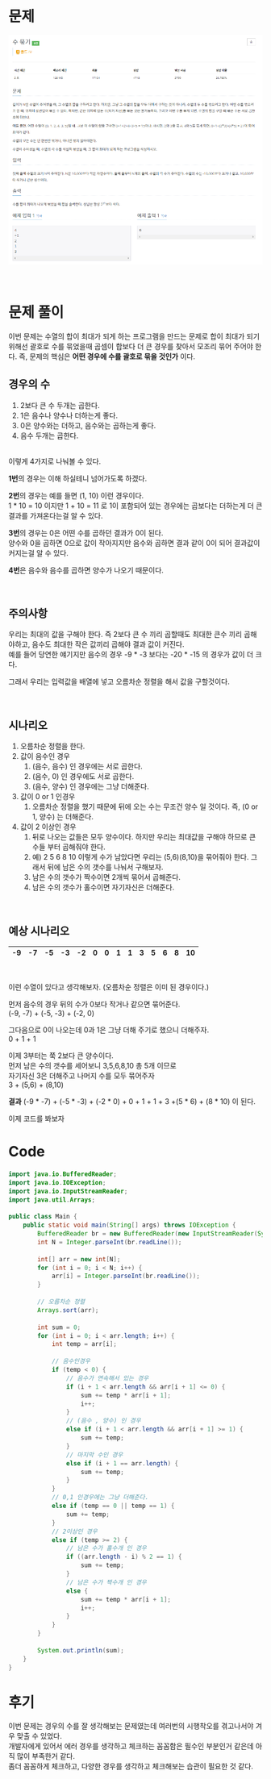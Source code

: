 # 문제
![1744](../../Img/Backjoon1744.PNG)

<br>

# 문제 풀이
이번 문제는 수열의 합이 최대가 되게 하는 프로그램을 만드는 문제로 합이 최대가 되기 위해선 괄호로 수를 묶었을때 곱셈이 합보다 더 큰 경우를 찾아서 모조리 묶어 주어야 한다.
즉, 문제의 핵심은 **어떤 경우에 수를 괄호로 묶을 것인가** 이다.
<br>

## 경우의 수
1. 2보다 큰 수 두개는 곱한다.
2. 1은 음수나 양수나 더하는게 좋다.
3. 0은 양수와는 더하고, 음수와는 곱하는게 좋다.
4. 음수 두개는 곱한다.

<br>
이렇게 4가지로 나눠볼 수 있다.  

**1번**의 경우는 이해 하실테니 넘어가도록 하겠다.

**2번**의 경우는 예를 들면 (1, 10) 이런 경우이다.  
1 * 10 = 10 이지만 1 + 10 = 11 로 1이 포함되어 있는 경우에는 곱보다는 더하는게 더 큰 결과를 가져온다는걸 알 수 있다.  

**3번**의 경우는 0은 어떤 수를 곱하던 결과가 0이 된다.  
양수와 0을 곱하면 0으로 값이 작아지지만 음수와 곱하면 결과 같이 0이 되어 결과값이 커지는걸 알 수 있다.

**4번**은 음수와 음수를 곱하면 양수가 나오기 때문이다.

<br>

## 주의사항
우리는 최대의 값을 구해야 한다.
즉 2보다 큰 수 끼리 곱할때도 최대한 큰수 끼리 곱해야하고, 음수도 최대한 작은 값끼리 곱해야 결과 값이 커진다.  
예를 들어 당연한 얘기지만 음수의 경우 -9 * -3 보다는 -20 * -15 의 경우가 값이 더 크다.

그래서 우리는 입력값을 배열에 넣고 오름차순 정렬을 해서 값을 구할것이다.

<br>

## 시나리오
1. 오름차순 정렬을 한다.
2. 값이 음수인 경우
   1. (음수, 음수) 인 경우에는 서로 곱한다.
   2. (음수, 0) 인 경우에도 서로 곱한다.
   3. (음수, 양수) 인 경우에는 그냥 더해준다.
3. 값이 0 or 1 인경우
   1. 오름차순 정렬을 했기 때문에 뒤에 오는 수는 무조건 양수 일 것이다. 즉, (0 or 1, 양수) 는 더해준다.
4. 값이 2 이상인 경우
   1. 뒤로 나오는 값들은 모두 양수이다. 하지만 우리는 최대값을 구해야 하므로 큰 수들 부터 곱해줘야 한다.
   2. 예) 2 5 6 8 10 이렇게 수가 남았다면 우리는 (5,6)(8,10)을 묶어줘야 한다. 그래서 뒤에 남은 수의 갯수를 나눠서 구해보자.
   3. 남은 수의 갯수가 짝수이면 2개씩 묶어서 곱해준다.
   4. 남은 수의 갯수가 홀수이면 자기자신은 더해준다.

<br>

## 예상 시나리오
-9|-7|-5|-3|-2|0|0|1|1|3|5|6|8|10
---|---|---|---|---|---|---|---|---|---|---|---|---|---
<br>

이런 수열이 있다고 생각해보자. (오름차순 정렬은 이미 된 경우이다.)

먼저 음수의 경우 뒤의 수가 0보다 작거나 같으면 묶어준다.  
(-9, -7) + (-5, -3) + (-2, 0)

그다음으로 0이 나오는데 0과 1은 그냥 더해 주기로 했으니 더해주자.  
0 + 1 + 1  

이제 3부터는 쭉 2보다 큰 양수이다.  
먼저 남은 수의 갯수를 세어보니 3,5,6,8,10 총 5개 이므로  
자기자신 3은 더해주고 나머지 수를 모두 묶어주자  
3 + (5,6) + (8,10)

**결과** (-9 * -7) + (-5 * -3) + (-2 * 0) + 0 + 1 + 1 + 3 +(5 * 6) + (8 * 10) 이 된다.

이제 코드를 봐보자



# Code
```Java
import java.io.BufferedReader;
import java.io.IOException;
import java.io.InputStreamReader;
import java.util.Arrays;

public class Main {
    public static void main(String[] args) throws IOException {
        BufferedReader br = new BufferedReader(new InputStreamReader(System.in));
        int N = Integer.parseInt(br.readLine());

        int[] arr = new int[N];
        for (int i = 0; i < N; i++) {
            arr[i] = Integer.parseInt(br.readLine());
        }

        // 오름차순 정렬
        Arrays.sort(arr);

        int sum = 0;
        for (int i = 0; i < arr.length; i++) {
            int temp = arr[i];

            // 음수인경우
            if (temp < 0) {
                // 음수가 연속해서 있는 경우
                if (i + 1 < arr.length && arr[i + 1] <= 0) {
                    sum += temp * arr[i + 1];
                    i++;
                }
                // (음수 , 양수) 인 경우
                else if (i + 1 < arr.length && arr[i + 1] >= 1) {
                    sum += temp;
                }
                // 마지막 수인 경우
                else if (i + 1 == arr.length) {
                    sum += temp;
                }
            }
            // 0,1 인경우에는 그냥 더해준다.
            else if (temp == 0 || temp == 1) {
                sum += temp;
            }
            // 2이상인 경우
            else if (temp >= 2) {
                // 남은 수가 홀수개 인 경우
                if ((arr.length - i) % 2 == 1) {
                    sum += temp;
                }
                // 남은 수가 짝수개 인 경우
                else {
                    sum += temp * arr[i + 1];
                    i++;
                }
            }
        }

        System.out.println(sum);
    }
}
```

# 후기
이번 문제는 경우의 수를 잘 생각해보는 문제였는데 여러번의 시행착오를 겪고나서야 겨우 맞출 수 있었다.  
개발자에게 있어서 에러 경우를 생각하고 체크하는 꼼꼼함은 필수인 부분인거 같은데 아직 많이 부족한거 같다.  
좀더 꼼꼼하게 체크하고, 다양한 경우를 생각하고 체크해보는 습관이 필요한 것 같다.